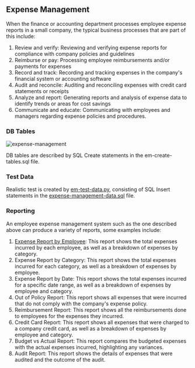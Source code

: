 ## Expense Management
When the finance or accounting department processes employee expense reports in a small company, the typical business processes that are part of this include:
1.  Review and verify: Reviewing and verifying expense reports for compliance with company policies and guidelines
2.  Reimburse or pay: Processing employee reimbursements and/or payments for expenses
3.  Record and track: Recording and tracking expenses in the company's financial system or accounting software
4.  Audit and reconcile: Auditing and reconciling expenses with credit card statements or receipts
5.  Analyze and report:  Generating reports and analysis of expense data to identify trends or areas for cost savings
6.  Communicate and educate: Communicating with employees and managers regarding expense policies and procedures.
### DB Tables

![expense-management](https://user-images.githubusercontent.com/68504324/213844629-0eaa8b18-2292-4e4b-b2f3-089e55bdc8bf.png)

DB tables are described by SQL Create statements in the em-create-tables.sql file.

### Test Data 
Realistic test is created by [em-test-data.py](https://github.com/jonfernq/SimpleERP/blob/main/Expense-Management/em-test-data.py), consisting of SQL Insert statements in the [expense-management-data.sql](https://github.com/jonfernq/SimpleERP/blob/main/Expense-Management/expense-management-data.sql) file.

### Reporting
An employee expense management system such as the one described above can produce a variety of reports, some examples include:

1.  [Expense Report by Employee](https://github.com/jonfernq/SimpleERP/blob/main/Expense-Management/expense-report-by-employee.py): This report shows the total expenses incurred by each employee, as well as a breakdown of expenses by category.
2.  Expense Report by Category: This report shows the total expenses incurred for each category, as well as a breakdown of expenses by employee.
3.  Expense Report by Date: This report shows the total expenses incurred for a specific date range, as well as a breakdown of expenses by employee and category.
4.  Out of Policy Report: This report shows all expenses that were incurred that do not comply with the company's expense policy.
5.  Reimbursement Report: This report shows all the reimbursements done to employees for the expenses they incurred.
6.  Credit Card Report: This report shows all expenses that were charged to a company credit card, as well as a breakdown of expenses by employee and category.
7.  Budget vs Actual Report: This report compares the budgeted expenses with the actual expenses incurred, highlighting any variances.
8.  Audit Report: This report shows the details of expenses that were audited and the outcome of the audit.
    
